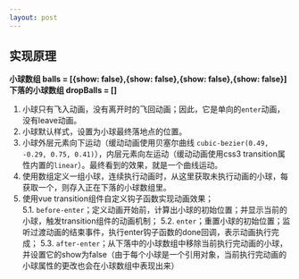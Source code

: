 ```yaml
---
layout: post
---
```


## 实现原理
**小球数组 balls = [{show: false},{show: false},{show: false},{show: false}]    
下落的小球数组 dropBalls = []** 
1. 小球只有飞入动画，没有离开时的飞回动画；因此，它是单向的`enter`动画，没有leave动画。
2. 小球默认样式，设置为小球最终落地点的位置。 
3. 小球外层元素向下运动（缓动动画使用贝塞尔曲线 `cubic-bezier(0.49, -0.29, 0.75, 0.41)`），内层元素向左运动（缓动动画使用css3 transition属性内置的`linear`）。最终看到的效果，就是一个曲线运动。
4. 使用数组定义一组小球，连续执行动画时，从这里获取未执行动画的小球，每获取一个，则存入正在下落的小球数组里。
5. 使用vue transition组件自定义钩子函数实现动画效果；    
  5.1. `before-enter`；定义动画开始前，计算出小球的初始位置；并显示当前的小球，触发transition组件的动画机制；
  5.2. `enter`；重置小球的初始位置；监听过渡动画的结束事件，执行enter钩子函数的done回调，表示动画执行完成；
  5.3. `after-enter`；从下落中的小球数组中移除当前执行完动画的小球，并设置它的show为false（由于每个小球是一个引用对象，当前执行完动画的小球属性的更改也会在小球数组中表现出来）
